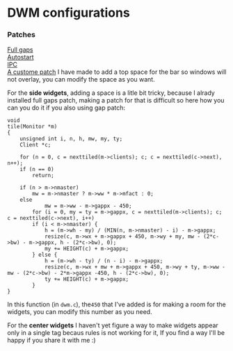 # DWM configurations

### Patches
[Full gaps](https://dwm.suckless.org/patches/fullgaps/)  
[Autostart](https://dwm.suckless.org/patches/autostart/)  
[IPC](https://dwm.suckless.org/patches/ipc/)  
[A custome patch](https://github.com/Rashad-707/rhombuses/blob/main/dwm/patches/03-top-padding.diff) I have made to add a top space for the bar so windows will not overlay, you can modify the space as you want. 

For the **side widgets**, adding a space is a litle bit tricky, because I alrady installed full gaps patch, making a patch for that is difficult so here how you can you do it if you also using gap patch: 
```
void
tile(Monitor *m)
{
	unsigned int i, n, h, mw, my, ty;
	Client *c;

	for (n = 0, c = nexttiled(m->clients); c; c = nexttiled(c->next), n++);
	if (n == 0)
		return;

	if (n > m->nmaster)
		mw = m->nmaster ? m->ww * m->mfact : 0;
	else
			mw = m->ww - m->gappx - 450;
		for (i = 0, my = ty = m->gappx, c = nexttiled(m->clients); c; c = nexttiled(c->next), i++)
		if (i < m->nmaster) {
			h = (m->wh - my) / (MIN(n, m->nmaster) - i) - m->gappx;
			resize(c, m->wx + m->gappx + 450, m->wy + my, mw - (2*c->bw) - m->gappx, h - (2*c->bw), 0);
			my += HEIGHT(c) + m->gappx;
		} else {
			h = (m->wh - ty) / (n - i) - m->gappx;
			resize(c, m->wx + mw + m->gappx + 450, m->wy + ty, m->ww - mw - (2*c->bw) - 2*m->gappx -450, h - (2*c->bw), 0);
			ty += HEIGHT(c) + m->gappx;
		}
}
```
In this function (in `dwm.c`), the`450`  that I've added is for making a room for the widgets, you can modify this number as you need.

For the **center widgets** I haven't yet figure a way to make widgets appear only in a single tag becaus rules is not working for it, If you find a way I'll be happy if you share it with me :) 
